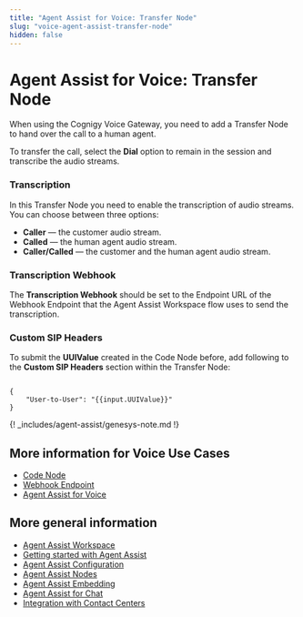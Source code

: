 ```yaml
---
title: "Agent Assist for Voice: Transfer Node"
slug: "voice-agent-assist-transfer-node"
hidden: false
---
```


#  Agent Assist for Voice: Transfer Node

When using the Cognigy Voice Gateway, you need to add a Transfer Node to hand over the call to a human agent. 

To transfer the call, select the **Dial** option to remain in the session and transcribe the audio streams.

### Transcription

In this Transfer Node you need to enable the transcription of audio streams. You can choose between three options:

- **Caller** — the customer audio stream.
- **Called** — the human agent audio stream.
- **Caller/Called** — the customer and the human agent audio stream.

### Transcription Webhook

The **Transcription Webhook** should be set to the Endpoint URL of the Webhook Endpoint that the Agent Assist Workspace flow uses to send the transcription.

### Custom SIP Headers

To submit the **UUIValue** created in the Code Node before, add following to the **Custom SIP Headers** section within the Transfer Node:

<code>
{
    "User-to-User": "&lcub;&lcub;input.UUIValue&rcub;&rcub;"
}
</code>

{! _includes/agent-assist/genesys-note.md !}

## More information for Voice Use Cases

- [Code Node](code-node.md)
- [Webhook Endpoint](webhook-endpoint.md)
- [Agent Assist for Voice](../../agent-assist/voice-agent-assist/voice-overview.md)

## More general information

- [Agent Assist Workspace](../overview.md)
- [Getting started with Agent Assist](../getting-started.md)
- [Agent Assist Configuration](../configuration.md)
- [Agent Assist Nodes](../../ai/flow-nodes/agent-assist/overview.md)
- [Agent Assist Embedding](../embedding.md)
- [Agent Assist for Chat](../chat-agent-assist.md)
- [Integration with Contact Centers](../contact-center-integration.md)
